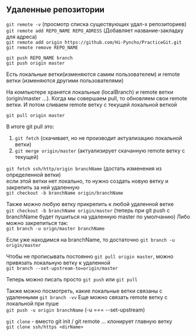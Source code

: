 ## Удаленные репозитории

`git remote -v` (просмотр списка существующих удал-х репозиториев)  
`git remote add REPO_NAME REPO_ADRESS` (Добавляет название-закладку для адреса)  
`git remote add origin https://github.com/Hi-Pyncho/PracticeGit.git `  
`git remote remove REPO_NAME`


`git push REPO_NAME branch`  
`git push origin master`

Есть локальные ветки(изменяются самим пользователем) и remote ветки (изменяются другими пользователями)

На компьютере хранятся локальные (localBranch) и remote ветки (origin/master ...). Когда мы совершаем pull, то обновляем свои remote ветки. И потом сливаем remote ветку с текущей локальной веткой

`git pull origin master`

В итоге git pull это:
1) `git fetch` (скачивает, но не производит актуализацию локальной ветки)
2) `git merge origin/master` (актуализирует скачанную remote ветку с текущей)

`git fetch ssh/http/origin branchName` (достать изменения из определенной ветки)  
если этой ветки нет локально, то нужно создать новую ветку и закрепить за ней удаленную  
`git checkout -b branchName origin/branchName`  

Также можно любую ветку прикрепить к любой удаленной ветке  
`git checkout -b branchName origin/master` (теперь при git push с branchName будет пушиться на удаленную master по умолчанию)
Либо можно закрепиться так:  
`git branch -u orign/master branchName`  

Если уже находимся на branchName, то достаточно
`git branch -u origin/master`

Чтобы не прописывать постоянно `git pull origin master`, можно привязать локальную ветку к удаленной  
`git branch --set-upstream-to=origin/master`

Теперь можно писать просто `git push` или `git pull`  

Также можно посмотреть, какие локальные ветки связаны с удаленными
`git branch -vv`
Еще можно связать remote ветку с локальной при пуше  
`git push -u origin branchName` (-u === --set-upstream)

`git clone` - вместо git init / git remote ...
клонирует главную ветку  
`git clone ssh/https <dirName>`